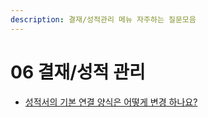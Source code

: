 ```yaml
---
description: 결재/성적관리 메뉴 자주하는 질문모음
---
```


# 06 결재/성적 관리

* [성적서의 기본 연결 양식은 어떻게 변경 하나요?](06-001.md)

